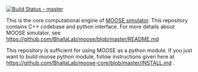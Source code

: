 [![Build Status - master](https://travis-ci.org/BhallaLab/moose-core.svg?branch=master)](https://travis-ci.org/BhallaLab/moose-core) 

This is the core computational engine of [MOOSE simulator](https://github.com/BhallaLab/moose). This repository contains 
C++ codebase and python interface. For more details about MOOSE simulator, see https://github.com/BhallaLab/moose/blob/master/README.md 

This repository is sufficient for using MOOSE as a python module. If you just want to build moose python module, follow instructions given here at https://github.com/BhallaLab/moose-core/blob/master/INSTALL.md .
